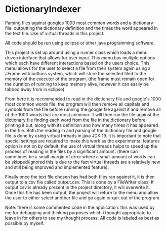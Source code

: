 # DictionaryIndexer
Parsing files against googles 1000 most common words and a dictionary file. outputting the dictionary definition and the times the word appeared in the text file.  Use of virtual threads in this project.

All code should be run using eclipse or other java programming software.

This project is set up around using a runner class which loads a menu driven interface that allows for user input. This menu has multiple options which each have different interactions based on the users choice. This menu allows for the user to select a file from their system again using a JFrame with buttons system, which will store the selected filed to the memory of the executor of the program. (the frame must remain open for the duration of running to keep memory alive, however it can easily be tabbed away from in eclipse).

From here it is recommended to read in the dictionary file and google's 1000 most common words file. the program will then remove all capitals and symbols from the file before running the google file against it and remove all of the 1000 words that are most common. It will then run the file against the dictionary file finding each word from the file in the dictionary before printing it out, along with its definition and how many times it has appeared in the file. Both the reading in and parsing of the dictionary file and google file is done by using virtual threads in java JDK 19. it is important to note that special settings are required to make this work as the experimental features option is not on by default. the use of virtual threads helps to speed up the process of reading in the files by a significant amount. (there can sometimes be a small margin of error where a small amount of words can be skipped/ignored this is due to the fact virtual threads are a relatively new and still being improved and implemented feature).

Finally once the text file chosen has had both files ran against it, it is then output to a csv file called output.csv. This is done by a FileWriter class. If output.csv is already present in the project directory, it will overwrite it. Once this file has been output, the project will return to the menu and allow the user to either select another file and go again or quit out of the program. 

Note: there is some commented code in the application. this was used by me for debugging and thinking purposes which i thought appropriate to leave in for others to see my thought process. All code is labeled as best as possible by myself. 
